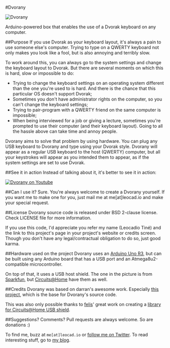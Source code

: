 #Dvorany

![Dvorany](https://dl.dropboxusercontent.com/u/5135185/blog/Dvorany.JPG)

Arduino-powered box that enables the use of a Dvorak keyboard on any computer.

##Purpose
If you use Dvorak as your keyboard layout, it's always a pain to use someone else's computer. Trying to type on a QWERTY keyboard not only makes you look like a fool, but is also annoying and terribly slow.

To work around this, you can always go to the system settings and change the keyboard layout to Dvorak. But there are several moments on which this is hard, slow or impossible to do:

* Trying to change the keyboard settings on an operating system different than the one you're used to is hard. And there is the chance that this particular OS doesn't support Dvorak;
* Sometimes you don't have administrator rights on the computer, so you can't change the keyboard settings;
* Trying to pair-program with a QWERTY friend on the same computer is impossible;
* When being interviewed for a job or giving a lecture, sometimes you're prompted to use their computer (and their keyboard layout). Going to all the hassle above can take time and annoy people.

Dvorany aims to solve that problem by using hardware. You can plug any USB keyboard to Dvorany and type using your Dvorak style. Dvorany will appear as a regular USB keyboard to the host (QWERTY) computer, but all your keystrokes will appear as you intended them to appear, as if the system settings are set to use Dvorak.

##See it in action
Instead of talking about it, it's better to see it in action:

<a href="http://youtu.be/hPwisj-K4pg">![Dvorany on Youtube](https://dl.dropboxusercontent.com/u/5135185/blog/dvorany-video.png)</a>

##Can I use it?
Sure. You're always welcome to create a Dvorany yourself. If you want me to make one for you, just mail me at me[at]leocad.io and make your special request.

##License
Dvorany source code is released under BSD 2-clause license. Check LICENSE file for more information.

If you use this code, I'd appreciate you refer my name (Leocadio Tiné) and the link to this project's page in your project's website or credits screen. Though you don't have any legal/contractual obligation to do so, just good karma.

##Hardware used on the project
Dvorany uses an [Arduino Uno R3](http://arduino.cc/en/Main/arduinoBoardUno), but can be built using any Arduino board that has a USB port and an Atmega8u2-compatible microcontroller.

On top of that, it uses a USB host shield. The one in the picture is from [Sparkfun](https://www.sparkfun.com/products/9947), but [Circuits@Home](http://www.circuitsathome.com/products-page/arduino-shields/usb-host-shield-2-0-for-arduino) have them as well.

##Credits
Dvorany was based on darran's awesome work. Especially [this project](http://hunt.net.nz/users/darran/weblog/c6f35/), which is the base for Dvorany's source code.

This was also only possible thanks to [felis](https://github.com/felis)' great work on creating a [library for Circuits@Home USB shield](https://github.com/felis/USB_Host_Shield/).

##Suggestions? Comments?
Pull requests are always welcome. So are donations :)

To find me, buzz at `me[at]leocad.io` or [follow me on Twitter](http://www.twitter.com/leocadiotine). To read interesting stuff, go to [my blog](http://blog.leocad.io).